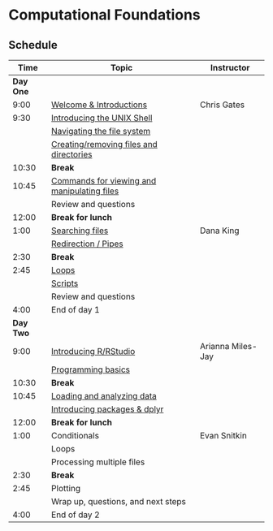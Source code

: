 # Computational Foundations

## Schedule

| Time | Topic | Instructor |
| ---- | ----------------- | ---------- |
| **Day One** |
| 9:00 | [Welcome & Introductions](https://umich-brcf-bioinf.github.io/2021-04-19-umich-computationalFoundations/site/Module00_Introduction) | Chris Gates |
| 9:30 | [Introducing the UNIX Shell](https://datacarpentry.org/shell-genomics/01-introduction/index.html)
| | [Navigating the file system](https://datacarpentry.org/shell-genomics/02-the-filesystem/index.html)
| | [Creating/removing files and directories](https://datacarpentry.org/shell-genomics/03-working-with-files/index.html)
| 10:30 | **Break**
| 10:45 | [Commands for viewing and manipulating files](https://datacarpentry.org/shell-genomics/03-working-with-files/index.html)
| | Review and questions
| 12:00 | **Break for lunch**
| 1:00 | [Searching files](https://datacarpentry.org/shell-genomics/04-redirection/index.html) | Dana King |
| | [Redirection / Pipes](https://datacarpentry.org/shell-genomics/04-redirection/index.html)
| 2:30 | **Break**
| 2:45 | [Loops](http://swcarpentry.github.io/shell-novice/05-loop/index.html)
| | [Scripts](http://swcarpentry.github.io/shell-novice/06-script/index.html)
| | Review and questions
| 4:00 | End of day 1
| **Day Two** |
| 9:00 | [Introducing R/RStudio](https://datacarpentry.org/R-genomics/00-before-we-start.html) | Arianna Miles-Jay |
| | [Programming basics](https://datacarpentry.org/R-genomics/01-intro-to-R.html)
| 10:30 | **Break**
| 10:45 | [Loading and analyzing data](https://datacarpentry.org/R-genomics/03-data-frames.html)
| | [Introducing packages & dplyr](https://datacarpentry.org/R-genomics/04-dplyr.html) 
| 12:00 | **Break for lunch**
| 1:00 | Conditionals | Evan Snitkin |
| | Loops
| | Processing multiple files
| 2:30 | **Break**
| 2:45 | Plotting
| | Wrap up, questions, and next steps
| 4:00 | End of day 2
